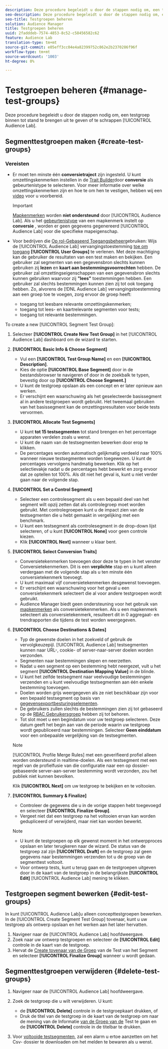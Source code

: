 ```yaml
---
description: Deze procedure begeleidt u door de stappen nodig om, een testgroep in het Laboratorium van de Auditie tot stand te brengen uit te geven of te schrappen
seo-description: Deze procedure begeleidt u door de stappen nodig om, een testgroep in het Laboratorium van de Auditie tot stand te brengen uit te geven of te schrappen
seo-title: Testgroepen beheren
solution: Audience Manager
title: Testgroepen beheren
uuid: 2fadddeb-7574-4853-8c52-c58456582c62
feature: Audience Lab
translation-type: tm+mt
source-git-commit: e05eff3cc04e4a82399752c862e2b2370286f96f
workflow-type: tm+mt
source-wordcount: '1003'
ht-degree: 0%

---
```



# Testgroepen beheren {#manage-test-groups}

Deze procedure begeleidt u door de stappen nodig om, een testgroep binnen tot stand te brengen uit te geven of te schrappen [!UICONTROL Audience Lab].

## Segmenttestgroepen maken {#create-test-groups}

### Vereisten

<!-- create-test-group.xml -->

* Er moet ten minste één **conversietraject** zijn ingesteld. U kunt omzettingskenmerken instellen in de [Trait Builder](../../features/traits/create-onboarded-rule-based-traits.md)door **conversie** als gebeurtenistype te selecteren. Voor meer informatie over welke omzettingskenmerken zijn en hoe te om hen te vestigen, hebben wij een [video](https://helpx.adobe.com/audience-manager/kt/using/creating-conversion-traits-feature-video-use.html) voor u voorbereid.

   >[!IMPORTANT]
   >
   >[Mapkenmerken](../../features/traits/about-folder-traits.md) worden **niet ondersteund** door [!UICONTROL Audience Lab]. Als u het [gebeurtenistype](../../features/traits/create-onboarded-rule-based-traits.md) van een mapkenmerk instelt op **conversie** , worden er geen gegevens gegenereerd [!UICONTROL Audience Lab] voor die specifieke mapeigenschap.

* Voor bedrijven die [Op rol-Gebaseerd Toegangsbeheer](../../features/administration/administration-overview.md)gebruiken: Wijs de [!UICONTROL Audience Lab] vervangingstoestemming [toe om toegang](../../features/administration/administration-overview.md#wild-card-permissions) **[!UICONTROL User Groups]** te verlenen. Met deze machtiging kan de gebruiker de resultaten van een test maken en bekijken. Een gebruiker zal segmenten van een gegevensbron slechts kunnen gebruiken zij **lezen** en **kaart aan bestemmingsvoorrechten** hebben. De gebruiker zal omzettingseigenschappen van een gegevensbron slechts kunnen gebruiken waarvoor zij **&quot;lees&quot;** toestemmingen hebben. Een gebruiker zal slechts bestemmingen kunnen zien zij tot ook toegang hebben. Zo, alvorens de [!DNL Audience Lab] vervangingstoestemming aan een groep toe te voegen, zorg ervoor de groep heeft:
   * toegang tot leesbare relevante omzettingskenmerken;
   * toegang tot lees- en kaartrelevante segmenten voor tests;
   * toegang tot relevante bestemmingen.

To create a new [!UICONTROL Segment Test Group]:

1. Selecteer **[!UICONTROL Create New Test Group]** in het [!UICONTROL Audience Lab] dashboard om de wizard te starten.
1. **[!UICONTROL Basic Info & Choose Segment]**

   * Vul een **[!UICONTROL Test Group Name]** en een **[!UICONTROL Description]**.
   * Kies de optie **[!UICONTROL Base Segment]** door in de bestandsbrowser te navigeren of door in de zoekbalk te typen, bevestig door op **[!UICONTROL Choose Segment.]**
   * U kunt de testgroep opslaan als een concept en er later opnieuw aan werken.
   * Er verschijnt een waarschuwing als het geselecteerde basissegment al in andere testgroepen wordt gebruikt. Het tweemaal gebruiken van het basissegment kan de omzettingsresultaten voor beide tests vervormen.

1. **[!UICONTROL Allocate Test Segments]**

   * U kunt **tot 15 testsegmenten** tot stand brengen en het percentage apparaten verdelen zoals u wenst.
   * U kunt de naam van de testsegmenten bewerken door erop te klikken.
   * De percentages worden automatisch gelijkmatig verdeeld naar 100% wanneer nieuwe testsegmenten worden toegewezen. U kunt de percentages vervolgens handmatig bewerken. Klik op het selectievakje nadat u de percentages hebt bewerkt en zorg ervoor dat ze optellen tot 100%. Als dit niet het geval is, kunt u niet verder gaan naar de volgende stap.

1. **[!UICONTROL Set a Control Segment]**

   * Selecteer een controlesegment als u een bepaald deel van het segment wilt opzij zetten dat als controlegroep moet worden gebruikt. Met controlegroepen kunt u de impact zien van de testsegmenten die u hebt gemaakt in vergelijking met een benchmark.
   * U kunt een testsegment als controlesegment in de drop-down lijst selecteren, of u kunt **[!UICONTROL None]** voor geen controle kiezen.
   * Klik **[!UICONTROL Next]** wanneer u klaar bent.

1. **[!UICONTROL Select Conversion Traits]**

   * Conversietekenmerken toevoegen door deze te typen in het venster Conversietekenmerken. Dit is een **verplichte** stap en u kunt alleen verdergaan met de volgende stap als u ten minste één conversietekenmerk toevoegt.
   * U kunt maximaal vijf conversietekenmerken desgewenst toevoegen.
   * Er verschijnt een waarschuwing voor het geval u een conversietekenmerk selecteert die al voor andere testgroepen wordt gebruikt.
   * Audience Manager biedt geen ondersteuning voor het gebruik van [mapkenmerken](/help/using/features/traits/about-folder-traits.md) als conversietekenmerken. Als u een mapkenmerk selecteert als conversietekenmerk, resulteert dit in 0 aggregaat- en trendrapporten die tijdens de test worden weergegeven.

1. **[!UICONTROL Choose Destinations & Dates]**

   * Typ de gewenste doelen in het zoekveld of gebruik de vervolgkeuzepijl. [!UICONTROL Audience Lab] testsegmenten kunnen naar URL-, cookie- of server-naar-server doelen worden verzonden.
   * Segmenten naar bestemmingen slepen en neerzetten.
   * Nadat u een segment op een bestemming hebt neergezet, vult u het segment **[!UICONTROL Destination Mapping Value]** in de blinde.
   * U kunt het zelfde testsegment naar veelvoudige bestemmingen verzenden en u kunt veelvoudige testsegmenten aan één enkele bestemming toevoegen.
   * Doelen worden grijs weergegeven als ze niet beschikbaar zijn voor een bepaald testsegment op basis van [gegevensexportbesturingselementen](../../features/data-export-controls.md).
   * De gebruikers zullen slechts de bestemmingen zien zij tot gebaseerd op de [RBAC Gebruikersgroep](../../features/administration/administration-overview.md) hebben zij tot behoren.
   * Tot slot moet u een begindatum voor uw testgroep selecteren. Deze datum geeft het begin aan van de periode waarin uw testgroep wordt gepubliceerd naar bestemmingen. Selecteer **Geen einddatum** voor een onbepaalde vergelijking van de testsegmenten.
   >[!NOTE]
   >
   >[!UICONTROL Profile Merge Rules] met een geverifieerd profiel alleen worden ondersteund in realtime-doelen. Als een testsegment met een regel van de profielfusie van die configuratie naar een op dossier-gebaseerde server-aan-server bestemming wordt verzonden, zou het publiek niet kunnen bevolken.

   Klik **[!UICONTROL Next]** om uw testgroep te bekijken en te voltooien.

1. **[!UICONTROL Summary & Finalize]**

   * Controleer de gegevens die u in de vorige stappen hebt toegevoegd en selecteer **[!UICONTROL Finalize Group]**.
   * Vergeet niet dat een testgroep na het voltooien ervan kan worden gedupliceerd of verwijderd, maar niet kan worden bewerkt.
   >[!NOTE]
   >* U kunt de testgroepen op elk gewenst moment in het ontwerpproces opslaan en later terugkeren naar de wizard. De status van de testgroep zal zijn **[!UICONTROL Draft]** en de testgroep zal geen gegevens naar bestemmingen verzenden tot u de groep van de segmenttest voltooit.
   >* Voor ontwerp tests, kunt u terug gaan en de testgroepen uitgeven door in de kaart van de testgroep in de belangrijkste **[!UICONTROL Edit]** [!UICONTROL Audience Lab] mening te klikken.


## Testgroepen segment bewerken {#edit-test-groups}

In kunt [!UICONTROL Audience Lab]u alleen concepttestgroepen bewerken. In de [!UICONTROL Create Segment Test Group] tovenaar, kunt u uw testgroep als ontwerp opslaan en het werken aan het later hervatten.

1. Navigeer naar de [!UICONTROL Audience Lab] hoofdweergave.
1. Zoek naar uw ontwerp testgroepen en selecteer de **[!UICONTROL Edit]** controle in de kaart van de testgroep.
1. Hervat de [Create tovenaar van de Groep](../../features/audience-lab/audience-lab-manage-test-groups.md#create-test-groups) van de Test van het Segment en selecteer **[!UICONTROL Finalize Group]** wanneer u wordt gedaan.

## Segmenttestgroepen verwijderen {#delete-test-groups}

1. Navigeer naar de [!UICONTROL Audience Lab] hoofdweergave.
1. Zoek de testgroep die u wilt verwijderen. U kunt:

   * de **[!UICONTROL Delete]** controle in de testgroepkaart drukken, of
   * Druk de titel van de testgroep in de kaart van de testgroep om naar de mening van de Informatie [van de Groep van de](../../features/audience-lab/audience-lab-information-view.md) Test te gaan en de **[!UICONTROL Delete]** controle in de titelbar te drukken.

1. Voor [voltooide testsegmenten](../../features/audience-lab/audience-lab.md#status), zal een alarm u ertoe aanzetten om het Csv- dossier te downloaden om het melden te bewaren als u wenst.
